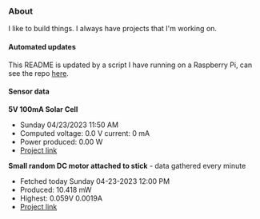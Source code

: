 ### About
I like to build things. I always have projects that I'm working on.

#### Automated updates
This README is updated by a script I have running on a Raspberry Pi, can see the repo [here](https://github.com/jdc-cunningham/raspi-git-repo-updater).

#### Sensor data
**5V 100mA Solar Cell**
- Sunday 04/23/2023 11:50 AM
- Computed voltage: 0.0 V current: 0 mA
- Power produced: 0.00 W
- [Project link](https://github.com/jdc-cunningham/raspisolarplotter)

**Small random DC motor attached to stick** - data gathered every minute
- Fetched today Sunday 04-23-2023 12:00 PM
- Produced: 10.418 mW
- Highest: 0.059V 0.0019A
- [Project link](https://github.com/jdc-cunningham/turbine-raspi)